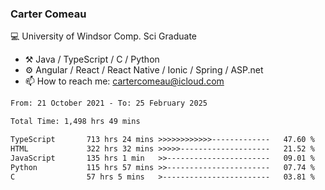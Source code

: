 ### Carter Comeau

💻 University of Windsor Comp. Sci Graduate

- ⚒️ Java / TypeScript / C / Python
- ⚙️ Angular / React / React Native / Ionic / Spring / ASP.net
- 📫 How to reach me: cartercomeau@icloud.com

<!--START_SECTION:waka-->

```txt
From: 21 October 2021 - To: 25 February 2025

Total Time: 1,498 hrs 49 mins

TypeScript       713 hrs 24 mins >>>>>>>>>>>>-------------   47.60 %
HTML             322 hrs 32 mins >>>>>--------------------   21.52 %
JavaScript       135 hrs 1 min   >>-----------------------   09.01 %
Python           115 hrs 57 mins >>-----------------------   07.74 %
C                57 hrs 5 mins   >------------------------   03.81 %
```

<!--END_SECTION:waka-->
